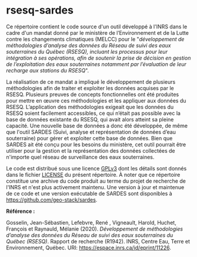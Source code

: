 # rsesq-sardes

Ce répertoire contient le code source d'un outil développé à l'INRS dans le cadre d'un mandat donné par le ministère de l’Environnement et de la Lutte contre les changements climatiques (MELCC) pour le "*développement de méthodologies d’analyse des données du Réseau de suivi des eaux souterraines du Québec (RSESQ), incluant les processus pour leur intégration à ses opérations, afin de soutenir la prise de décision en gestion de l’exploitation des eaux souterraines notamment par l’évaluation de leur recharge aux stations du RSESQ*".

La réalisation de ce mandat a impliqué le développement de plusieurs méthodologies afin de traiter et exploiter les données acquises par le RSESQ. Plusieurs preuves de concepts fonctionnelles ont été produites pour mettre en œuvre ces méthodologies et les appliquer aux données du RSESQ. L’application des méthodologies exigeait que les données du RSESQ soient facilement accessibles, ce qui n’était pas possible avec la base de données existante du RSESQ, qui avait alors atteint sa pleine capacité. Une nouvelle base de données a donc été développée, de même que l'outil SARDES (Suivi, analyse et représentation de données d’eau souterraine) pour gérer et exploiter cette base de données. Bien que SARDES ait été conçu pour les besoins du ministère, cet outil pourrait être utiliser pour la gestion et la représentation des données collectées de n'importe quel réseau de surveillance des eaux souterraines.

Le code est distribué sous une licence [GPLv3](https://www.gnu.org/licenses/gpl-3.0.en.html) dont les détails sont donnés dans le fichier [LICENSE](https://github.com/cgq-qgc/rsesq-sardes/blob/main/LICENSE) du présent répertoire. À noter que ce répertoire constitue une archive du code produit au terme du projet de recherche de l'INRS et n'est plus activement maintenu. Une version à jour et maintenue de ce code et une version exécutable de SARDES sont disponibles à https://github.com/geo-stack/sardes.

**Référence :**

Gosselin, Jean-Sébastien, Lefebvre, René , Vigneault, Harold, Huchet, François et Raynauld, Mélanie (2020). *Développement de méthodologies d’analyse des données du Réseau de suivi des eaux souterraines du Québec (RSESQ)*. Rapport de recherche (R1942). INRS, Centre Eau, Terre et Environnement, Québec. URI: https://espace.inrs.ca/id/eprint/11226.
